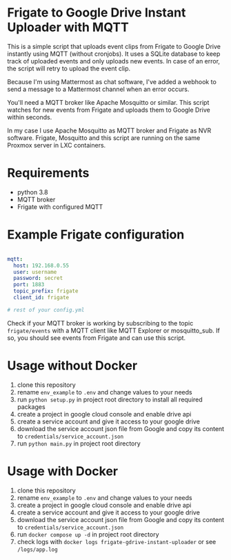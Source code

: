 # Frigate to Google Drive Instant Uploader with MQTT
This is a simple script that uploads event clips from Frigate to Google Drive instantly using MQTT (without cronjobs).
It uses a SQLite database to keep track of uploaded events and only uploads new events. In case of an error,
the script will retry to upload the event clip.

Because I'm using Mattermost as chat software, 
I've added a webhook to send a message to a Mattermost channel when an error occurs.

You'll need a MQTT broker like Apache Mosquitto or similar. This script watches for new events from Frigate 
and uploads them to Google Drive within seconds.

In my case I use Apache Mosquitto as MQTT broker and Frigate as NVR software. Frigate, Mosquitto 
and this script are running on the same Proxmox server in LXC containers.

# Requirements
- python 3.8
- MQTT broker
- Frigate with configured MQTT

# Example Frigate configuration
```yaml

mqtt:
  host: 192.168.0.55
  user: username
  password: secret
  port: 1883
  topic_prefix: frigate
  client_id: frigate

# rest of your config.yml
````

Check if your MQTT broker is working by subscribing to the topic `frigate/events` with a MQTT client like MQTT Explorer 
or mosquitto_sub. If so, you should see events from Frigate and can use this script.

# Usage without Docker
1. clone this repository
2. rename `env_example` to `.env` and change values to your needs
3. run `python setup.py` in project root directory to install all required packages
4. create a project in google cloud console and enable drive api
5. create a service account and give it access to your google drive
6. download the service account json file from Google and copy its content to `credentials/service_account.json`
7. run `python main.py` in project root directory

# Usage with Docker
1. clone this repository
2. rename `env_example` to `.env` and change values to your needs
3. create a project in google cloud console and enable drive api
4. create a service account and give it access to your google drive
5. download the service account json file from Google and copy its content to `credentials/service_account.json`
6. run `docker compose up -d` in project root directory
7. check logs with `docker logs frigate-gdrive-instant-uploader` or see `/logs/app.log`
